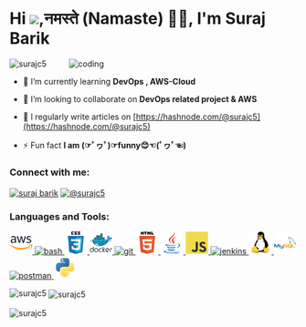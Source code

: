 Hi ![](https://user-images.githubusercontent.com/18350557/176309783-0785949b-9127-417c-8b55-ab5a4333674e.gif),नमस्ते (Namaste) 🙏🏻, I'm Suraj Barik
===================================================================================================================================


<img align="right" alt="coding" width="400" src="https://media4.giphy.com/media/Y4ak9Ki2GZCbJxAnJD/giphy.gif?cid=ecf05e478ac89e12d1fn1yalq62q801xzdrfbqnnee1p0zd2&ep=v1_gifs_related&rid=giphy.gif&ct=g">

<p align="left"> <img src="https://komarev.com/ghpvc/?username=surajc5&label=Profile%20views&color=0e75b6&style=flat" alt="surajc5" /> </p>

- 🌱 I’m currently learning **DevOps , AWS-Cloud**

- 👯 I’m looking to collaborate on **DevOps related project & AWS**

- 📝 I regularly write articles on [https://hashnode.com/@surajc5](https://hashnode.com/@surajc5)

- ⚡ Fun fact **I am (☞ﾟヮﾟ)☞funny😊☜(ﾟヮﾟ☜)**

<h3 align="left">Connect with me:</h3>
<p align="left">
<a href="https://linkedin.com/in/suraj barik" target="blank"><img align="center" src="https://raw.githubusercontent.com/rahuldkjain/github-profile-readme-generator/master/src/images/icons/Social/linked-in-alt.svg" alt="suraj barik" height="30" width="40" /></a>
<a href="https://hashnode.com/@surajc5" target="blank"><img align="center" src="https://raw.githubusercontent.com/rahuldkjain/github-profile-readme-generator/master/src/images/icons/Social/hashnode.svg" alt="@surajc5" height="30" width="40" /></a>
</p>

<h3 align="left">Languages and Tools:</h3>
<p align="left"> <a href="https://aws.amazon.com" target="_blank" rel="noreferrer"> <img src="https://raw.githubusercontent.com/devicons/devicon/master/icons/amazonwebservices/amazonwebservices-original-wordmark.svg" alt="aws" width="40" height="40"/> </a> <a href="https://www.gnu.org/software/bash/" target="_blank" rel="noreferrer"> <img src="https://www.vectorlogo.zone/logos/gnu_bash/gnu_bash-icon.svg" alt="bash" width="40" height="40"/> </a> <a href="https://www.w3schools.com/css/" target="_blank" rel="noreferrer"> <img src="https://raw.githubusercontent.com/devicons/devicon/master/icons/css3/css3-original-wordmark.svg" alt="css3" width="40" height="40"/> </a> <a href="https://www.docker.com/" target="_blank" rel="noreferrer"> <img src="https://raw.githubusercontent.com/devicons/devicon/master/icons/docker/docker-original-wordmark.svg" alt="docker" width="40" height="40"/> </a> <a href="https://git-scm.com/" target="_blank" rel="noreferrer"> <img src="https://www.vectorlogo.zone/logos/git-scm/git-scm-icon.svg" alt="git" width="40" height="40"/> </a> <a href="https://www.w3.org/html/" target="_blank" rel="noreferrer"> <img src="https://raw.githubusercontent.com/devicons/devicon/master/icons/html5/html5-original-wordmark.svg" alt="html5" width="40" height="40"/> </a> <a href="https://www.java.com" target="_blank" rel="noreferrer"> <img src="https://raw.githubusercontent.com/devicons/devicon/master/icons/java/java-original.svg" alt="java" width="40" height="40"/> </a> <a href="https://developer.mozilla.org/en-US/docs/Web/JavaScript" target="_blank" rel="noreferrer"> <img src="https://raw.githubusercontent.com/devicons/devicon/master/icons/javascript/javascript-original.svg" alt="javascript" width="40" height="40"/> </a> <a href="https://www.jenkins.io" target="_blank" rel="noreferrer"> <img src="https://www.vectorlogo.zone/logos/jenkins/jenkins-icon.svg" alt="jenkins" width="40" height="40"/> </a> <a href="https://www.linux.org/" target="_blank" rel="noreferrer"> <img src="https://raw.githubusercontent.com/devicons/devicon/master/icons/linux/linux-original.svg" alt="linux" width="40" height="40"/> </a> <a href="https://www.mysql.com/" target="_blank" rel="noreferrer"> <img src="https://raw.githubusercontent.com/devicons/devicon/master/icons/mysql/mysql-original-wordmark.svg" alt="mysql" width="40" height="40"/> </a> <a href="https://postman.com" target="_blank" rel="noreferrer"> <img src="https://www.vectorlogo.zone/logos/getpostman/getpostman-icon.svg" alt="postman" width="40" height="40"/> </a> <a href="https://www.python.org" target="_blank" rel="noreferrer"> <img src="https://raw.githubusercontent.com/devicons/devicon/master/icons/python/python-original.svg" alt="python" width="40" height="40"/> </a> </p>

<p><img align="left" src="https://github-readme-stats.vercel.app/api/top-langs?username=surajc5&show_icons=true&locale=en&layout=compact" alt="surajc5" /></p>

<p>&nbsp;<img align="center" src="https://github-readme-stats.vercel.app/api?username=surajc5&show_icons=true&locale=en" alt="surajc5" /></p>

<p><img align="center" src="https://github-readme-streak-stats.herokuapp.com/?user=surajc5&" alt="surajc5" /></p>
